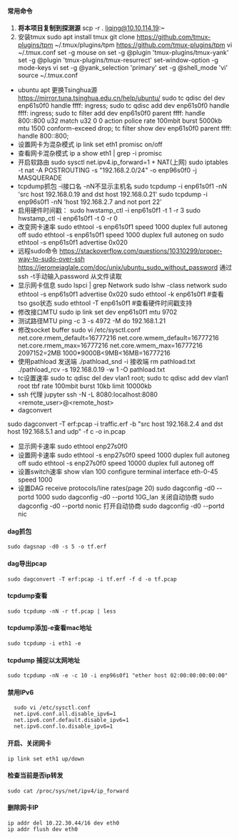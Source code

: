 #### 常用命令
1. **将本项目复制到探测源**
scp -r . liqing@10.10.114.19:~
2. 安装tmux
sudo apt install tmux
git clone https://github.com/tmux-plugins/tpm ~/.tmux/plugins/tpm
https://github.com/tmux-plugins/tpm
vi ~/.tmux.conf
set -g mouse on
set -g @plugin 'tmux-plugins/tmux-yank'
set -g @plugin 'tmux-plugins/tmux-resurrect'
set-window-option -g mode-keys vi
set -g @yank_selection 'primary'
set -g @shell_mode 'vi'
source ~/.tmux.conf
* ubuntu apt
更换Tsinghua源 https://mirror.tuna.tsinghua.edu.cn/help/ubuntu/
sudo tc qdisc del dev enp61s0f0 handle ffff: ingress; sudo tc qdisc add dev enp61s0f0 handle ffff: ingress; sudo tc filter add dev enp61s0f0 parent ffff: handle 800::800 u32 match u32 0 0 action police rate 100mbit burst 5000kb mtu 1500 conform-exceed drop; tc filter show dev enp61s0f0 parent ffff: handle 800::800;
* 设置网卡为混杂模式
ip link set eth1 promisc on/off
* 查看网卡混杂模式
ip a show eth1 | grep -i promisc
* 开启软路由
sudo sysctl net.ipv4.ip_forward=1 + NAT(上网)
sudo iptables -t nat -A POSTROUTING -s "192.168.2.0/24" -o enp96s0f0 -j MASQUERADE
* tcpdump抓包 -i接口名 -nN不显示主机名
sudo tcpdump -i enp61s0f1 -nN 'src host 192.168.0.19 and dst host 192.168.0.21'
sudo tcpdump -i enp96s0f1 -nN 'host 192.168.2.7 and not port 22'
* 启用硬件时间戳：
sudo hwstamp_ctl -i enp61s0f1 -t 1 -r 3
sudo hwstamp_ctl -i enp61s0f1 -t 0 -r 0
* 改变网卡速率
sudo ethtool -s enp61s0f1 speed 1000 duplex full autoneg off
sudo ethtool -s enp61s0f1 speed 1000 duplex full autoneg on
sudo ethtool -s enp61s0f1 advertise 0x020
* 远程sudo命令
https://stackoverflow.com/questions/10310299/proper-way-to-sudo-over-ssh
https://jeromejaglale.com/doc/unix/ubuntu_sudo_without_password
通过ssh -t手动输入password
从文件读取
* 显示网卡信息
sudo lspci | grep Network
sudo lshw -class network
sudo ethtool -s enp61s0f1 advertise 0x020
sudo ethtool -k enp61s0f1 #查看tso gso状态
sudo ethtool -T enp61s0f1 #查看硬件时间戳支持
* 修改接口MTU
sudo ip link set dev enp61s0f1 mtu 9702
* 测试路径MTU
ping -c 3 -s 4972 -M do 192.168.1.21
* 修改socket buffer
sudo vi /etc/sysctl.conf
net.core.rmem_default=16777216
net.core.wmem_default=16777216
net.core.rmem_max=16777216
net.core.wmem_max=16777216
2097152=2MB
1000*9000B<9MB<16MB=16777216
* 使用pathload
发送端
./pathload_snd -i
接收端
rm pathload.txt
./pathload_rcv -s 192.168.0.19 -w 1 -O pathload.txt
* tc设置速率
sudo tc qdisc del dev vlan1 root; sudo tc qdisc add dev vlan1 root tbf rate 100mbit burst 10kb limit 10000kb
* ssh 代理 jupyter
ssh -N -L 8080:localhost:8080 <remote_user>@<remote_host>
* dagconvert
  
sudo dagconvert -T erf:pcap -i traffic.erf -b "src host 192.168.2.4 and dst host 192.168.5.1 and udp" -f c -o in.pcap
* 显示网卡速率
sudo ethtool enp27s0f0
* 设置网卡速率
sudo ethtool -s enp27s0f0 speed 1000 duplex full autoneg off
sudo ethtool -s enp27s0f0 speed 10000 duplex full autoneg off
* 设置switch速率
show vlan 100
configure terminal
interface eth-0-45
speed 1000
* 设置DAG
receive protocols/line rates(page 20)
  sudo dagconfig -d0 --portd 1000
  sudo dagconfig -d0 --portd 10G_lan
关闭自动协商
sudo dagconfig -d0 --portd nonic
打开自动协商
sudo dagconfig -d0 --portd nic

#### dag抓包
```
sudo dagsnap -d0 -s 5 -o tf.erf
```

#### dag导出pcap
```
sudo dagconvert -T erf:pcap -i tf.erf -f d -o tf.pcap
```

#### tcpdump查看
```
sudo tcpdump -nN -r tf.pcap | less
```
#### tcpdump添加-e查看mac地址
```
sudo tcpdump -i eth1 -e
```
#### tcpdump 捕捉以太网地址
```
sudo tcpdump -nN -e -c 10 -i enp96s0f1 "ether host 02:00:00:00:00:00"
```
#### 禁用IPv6
``` 
  sudo vi /etc/sysctl.conf
  net.ipv6.conf.all.disable_ipv6=1
  net.ipv6.conf.default.disable_ipv6=1
  net.ipv6.conf.lo.disable_ipv6=1
```

#### 开启、关闭网卡
```
ip link set eth1 up/down
```

#### 检查当前是否ip转发
```
sudo cat /proc/sys/net/ipv4/ip_forward
```

#### 删除网卡IP
```
ip addr del 10.22.30.44/16 dev eth0
ip addr flush dev eth0
```